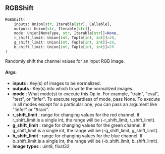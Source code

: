 ## RGBShift
```python
RGBShift(
	inputs: Union[str, Iterable[str], Callable],
	outputs: Union[str, Iterable[str]],
	mode: Union[NoneType, str, Iterable[str]]=None,
	r_shift_limit: Union[int, Tuple[int, int]]=20,
	g_shift_limit: Union[int, Tuple[int, int]]=20,
	b_shift_limit: Union[int, Tuple[int, int]]=20
)
```
Randomly shift the channel values for an input RGB image.


#### Args:

* **inputs** :  Key(s) of images to be normalized.
* **outputs** :  Key(s) into which to write the normalized images.
* **mode** :  What mode(s) to execute this Op in. For example, "train", "eval", "test", or "infer". To execute        regardless of mode, pass None. To execute in all modes except for a particular one, you can pass an argument        like "!infer" or "!train".
* **r_shift_limit** :  range for changing values for the red channel. If r_shift_limit is a single int, the range        will be (-r_shift_limit, r_shift_limit).
* **g_shift_limit** :  range for changing values for the green channel. If g_shift_limit is a single int, the range        will be (-g_shift_limit, g_shift_limit).
* **b_shift_limit** :  range for changing values for the blue channel. If b_shift_limit is a single int, the range        will be (-b_shift_limit, b_shift_limit).
* **Image types** :     uint8, float32
